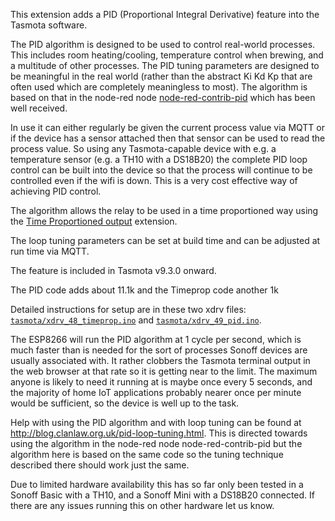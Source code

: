 This extension adds a PID (Proportional Integral Derivative) feature into the Tasmota software.  

The PID algorithm is designed to be used to control real-world processes.  This includes room heating/cooling, temperature control when brewing, and a multitude of other processes.  The PID tuning parameters are designed to be meaningful in the real world (rather than the abstract Ki Kd Kp that are often used which are completely meaningless to most). The algorithm is based on that in the node-red node [node-red-contrib-pid](https://www.npmjs.com/package/node-red-contrib-pid) which has been well received.

In use it can either regularly be given the current process value via MQTT or if the device has a sensor attached then that sensor can be used to read the process value.  So using any Tasmota-capable device with e.g. a temperature sensor (e.g. a TH10 with a DS18B20) the complete PID loop control can be built into the device so that the process will continue to be controlled even if the wifi is down.  This is a very cost effective way of achieving PID control.

The algorithm allows the relay to be used in a time proportioned way using the [Time Proportioned output](Time-Proportioned-Output-support) extension.

The loop tuning parameters can be set at build time and can be adjusted at run time via MQTT.

The feature is included in Tasmota v9.3.0 onward.

The PID code adds about 11.1k and the Timeprop code another 1k

Detailed instructions for setup are in these two xdrv files: [`tasmota/xdrv_48_timeprop.ino`](https://github.com/arendst/Tasmota/blob/development/tasmota/xdrv_48_timeprop.ino) and [`tasmota/xdrv_49_pid.ino`](https://github.com/arendst/Tasmota/blob/development/tasmota/xdrv_49_pid.ino).

The ESP8266 will run the PID algorithm at 1 cycle per second, which is much faster than is needed for the sort of processes Sonoff devices are usually associated with.  It rather clobbers the Tasmota terminal output in the web browser at that rate so it is getting near to the limit.  The maximum anyone is likely to need it running at is maybe once every 5 seconds, and the majority of home IoT applications probably nearer once per minute would be sufficient, so the device is well up to the task.

Help with using the PID algorithm and with loop tuning can be found at <http://blog.clanlaw.org.uk/pid-loop-tuning.html>. This is directed towards using the algorithm in the node-red node node-red-contrib-pid but the algorithm here is based on the same code so the tuning technique described there should work just the same.

Due to limited hardware availability this has so far only been tested in a Sonoff Basic with a TH10, and a Sonoff Mini with a DS18B20 connected. If there are any issues running this on other hardware let us know.
